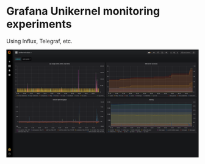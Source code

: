 # Grafana Unikernel monitoring experiments

Using Influx, Telegraf, etc.

![Monitoring](https://raw.githubusercontent.com/hannesm/monitoring-experiments/master/one.png)

